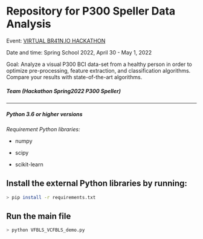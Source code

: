 # Repository for P300 Speller Data Analysis

Event: [VIRTUAL BR41N.IO HACKATHON](https://www.br41n.io/Spring-School-2022)

Date and time: Spring School 2022, April 30 - May 1, 2022 

Goal: Analyze a visual P300 BCI data-set from a healthy person in order to optimize pre-processing, feature extraction, and classification algorithms. Compare your results with state-of-the-art algorithms.

##### Team (Hackathon Spring2022 P300 Speller)

---

##### Python 3.6 or higher versions

*Requirement Python libraries:*

- numpy

- scipy

- scikit-learn

## Install the external Python libraries by running:

```bash
> pip install -r requirements.txt
```

## Run the main file

```bash
> python VFBLS_VCFBLS_demo.py
```

